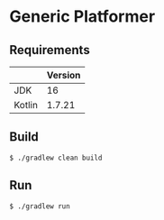 # Generic Platformer

## Requirements

|        | Version |
|--------|---------|
| JDK    | 16      |
| Kotlin | 1.7.21  |

## Build

```
$ ./gradlew clean build
```

## Run
```
$ ./gradlew run
```